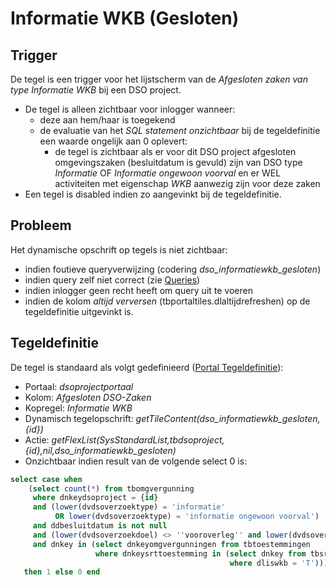 # Informatie WKB (Gesloten)

## Trigger

De tegel is een trigger voor het lijstscherm van de _Afgesloten zaken van type Informatie WKB_ bij een DSO project.

- De tegel is alleen zichtbaar voor inlogger wanneer:
  - deze aan hem/haar is toegekend
  - de evaluatie van het _SQL statement onzichtbaar_ bij de tegeldefinitie een waarde ongelijk aan 0 oplevert:
    - de tegel is zichtbaar als er voor dit DSO project afgesloten omgevingszaken (besluitdatum is gevuld) zijn van DSO type _Informatie_ OF _Informatie ongewoon voorval_ en er WEL activiteiten met eigenschap _WKB_ aanwezig zijn voor deze zaken
- Een tegel is disabled indien zo aangevinkt bij de tegeldefinitie.

## Probleem

Het dynamische opschrift op tegels is niet zichtbaar:

- indien foutieve queryverwijzing (codering _dso_informatiewkb_gesloten_)
- indien query zelf niet correct (zie [Queries](/docs/instellen_inrichten/queries.md))
- indien inlogger geen recht heeft om query uit te voeren
- indien de kolom _altijd verversen_ (tbportaltiles.dlaltijdrefreshen) op de tegeldefinitie uitgevinkt is.

## Tegeldefinitie

De tegel is standaard als volgt gedefinieerd ([Portal Tegeldefinitie](/docs/instellen_inrichten/portaldefinitie/portal_tegel.md)):

- Portaal: _dsoprojectportaal_
- Kolom: _Afgesloten DSO-Zaken_
- Kopregel: _Informatie WKB_
- Dynamisch tegelopschrift: _getTileContent(dso_informatiewkb_gesloten,{id})_
- Actie: _getFlexList(SysStandardList,tbdsoproject,{id},nil,dso_informatiewkb_gesloten)_
- Onzichtbaar indien result van de volgende select 0 is:

```sql
select case when
    (select count(*) from tbomgvergunning
     where dnkeydsoproject = {id}
     and (lower(dvdsoverzoektype) = 'informatie'
          OR lower(dvdsoverzoektype) = 'informatie ongewoon voorval')
     and ddbesluitdatum is not null
     and (lower(dvdsoverzoekdoel) <> ''vooroverleg'' and lower(dvdsoverzoekdoel) <> ''conceptverzoek'')
     and dnkey in (select dnkeyomgvergunningen from tbtoestemmingen
                   where dnkeysrttoestemming in (select dnkey from tbsrttoestemming
                                                 where dliswkb = 'T'))) >= 1
   then 1 else 0 end
```
